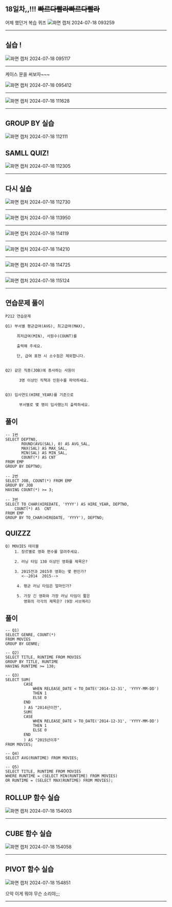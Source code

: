 ## 18일차,,!!! ~~빠르다빨라빠르다빨라~~

어제 했던거 복습 퀴즈
![화면 캡처 2024-07-18 093259](https://github.com/user-attachments/assets/072eb58c-8a86-4004-ac07-2eda73e0a4b3)
***

## 실습 !
![화면 캡처 2024-07-18 095117](https://github.com/user-attachments/assets/3d1e17e9-9713-451f-ae93-06af1ebb1ddc)
***
케이스 문을 써보자~~~



![화면 캡처 2024-07-18 095412](https://github.com/user-attachments/assets/4cc43f22-0149-4831-ba39-5ebafaa174d7)
***

![화면 캡처 2024-07-18 111628](https://github.com/user-attachments/assets/7db119eb-61b4-4792-88d1-87c7ad8b1751)
***

## GROUP BY 실습
![화면 캡처 2024-07-18 112111](https://github.com/user-attachments/assets/fab8531a-ae3e-4840-aeba-005b9269e531)
## SAMLL QUIZ!
![화면 캡처 2024-07-18 112305](https://github.com/user-attachments/assets/a2d5d9fc-d3b9-4c26-9b8c-51f3248fbd6d)
***
## 다시 실습
![화면 캡처 2024-07-18 112730](https://github.com/user-attachments/assets/257aea6e-adf6-4cb2-9554-bd635a15f274)
***
![화면 캡처 2024-07-18 113950](https://github.com/user-attachments/assets/6b1c4df6-0049-4311-b676-fd00a3165978)
***
![화면 캡처 2024-07-18 114119](https://github.com/user-attachments/assets/b4dc6e08-2d8c-4183-91b4-2f80eeff7588)
***
![화면 캡처 2024-07-18 114210](https://github.com/user-attachments/assets/9c71ee1e-6824-4f14-9ffb-01d289c271e9)
***
![화면 캡처 2024-07-18 114725](https://github.com/user-attachments/assets/98225dff-92c2-4b33-a44d-85dedeb9bc60)
***
![화면 캡처 2024-07-18 115124](https://github.com/user-attachments/assets/cbd54fea-151d-41d8-9c32-1913dd28e439)
***

## 연습문제 풀이
```
﻿P212 연습문제

Q1) 부서별 평균급여(AVG), 최고급여(MAX),

     최저급여(MIN), 사원수(COUNT)를 

     출력해 주세요.

     단, 급여 표현 시 소수점은 제외합니다.


Q2) 같은 직종(JOB)에 종사하는 사원이  

      3명 이상인 직책과 인원수를 파악하세요.


Q3) 입사연도(HIRE_YEAR)를 기준으로

      부서별로 몇 명이 입사했는지 출력하세요.
```
## 풀이
```
-- 1번
SELECT DEPTNO,
       ROUND(AVG(SAL), 0) AS AVG_SAL,
       MAX(SAL) AS MAX_SAL,
       MIN(SAL) AS MIN_SAL,
       COUNT(*) AS CNT
FROM EMP
GROUP BY DEPTNO;
       
-- 2번
SELECT JOB, COUNT(*) FROM EMP
GROUP BY JOB
HAVING COUNT(*) >= 3;

-- 3번
SELECT TO_CHAR(HIREDATE, 'YYYY') AS HIRE_YEAR, DEPTNO,
    COUNT(*) AS  CNT
FROM EMP
GROUP BY TO_CHAR(HIREDATE, 'YYYY'), DEPTNO;
```

## QUIZZZ
```
Q) MOVIES 테이블
    1. 장르별로 영화 편수를 알려주세요.

    2. 러닝 타임 130 이상인 영화를 제목은?

    3. 2015전과 2015후 영화는 몇 편인가?
       <--2014  2015--> 

     4. 평균 러닝 타임은 얼마인가?

     5. 가장 긴 영화와 가장 러닝 타임이 짧은
        영화의 각각의 제목은? (9장 서브쿼리)
```
## 풀이
```
-- Q1)
SELECT GENRE, COUNT(*)
FROM MOVIES
GROUP BY GENRE;

-- Q2)
SELECT TITLE, RUNTIME FROM MOVIES
GROUP BY TITLE, RUNTIME
HAVING RUNTIME >= 130;

-- Q3)
SELECT SUM(
        CASE
            WHEN RELEASE_DATE < TO_DATE('2014-12-31', 'YYYY-MM-DD')
            THEN 1
            ELSE 0
        END
        ) AS "2014년이전",
        SUM( 
        CASE
            WHEN RELEASE_DATE > TO_DATE('2014-12-31', 'YYYY-MM-DD')
            THEN 1
            ELSE 0
        END
        ) AS "2015년이후"
FROM MOVIES;

-- Q4)
SELECT AVG(RUNTIME) FROM MOVIES;

-- Q5)
SELECT TITLE, RUNTIME FROM MOVIES
WHERE RUNTIME = (SELECT MIN(RUNTIME) FROM MOVIES) 
OR RUNTIME = (SELECT MAX(RUNTIME) FROM MOVIES);
```

## ROLLUP 함수 실습
![화면 캡처 2024-07-18 154003](https://github.com/user-attachments/assets/190fe4a9-26fb-4fe4-b0d4-8b87eaec4cd1)
***

## CUBE 함수 실습
![화면 캡처 2024-07-18 154058](https://github.com/user-attachments/assets/18eacffa-9550-4c67-ae08-3cf814a1dc00)
***

## PIVOT 함수 실습
![화면 캡처 2024-07-18 154851](https://github.com/user-attachments/assets/52977927-352b-4d2a-b80c-511e3ca73b1d)



으악 이게 뭐야 무슨 소리야;;;
***



